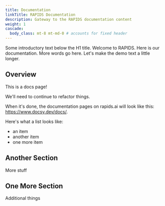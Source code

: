 ```yaml
---
title: Documentation
linkTitle: RAPIDS Documentation
description: Gateway to the RAPIDS documentation content
weight: 1
cascade:
  body_class: mt-8 mt-md-0 # accounts for fixed header
---
```


Some introductory text below the H1 title. Welcome to RAPIDS. Here is our documentation. More words go here. Let's make the demo text a little longer.

## Overview
This is a docs page!

We'll need to continue to refactor things.

When it's done, the documentation pages on rapids.ai will look like this: https://www.docsy.dev/docs/.

Here's what a list looks like:

- an item
- another item
- one more item

## Another Section

More stuff

## One More Section

Additional things
